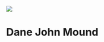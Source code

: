 
<a href="https://juncture-digital.org"><img src="https://gitcdn.link/repo/jstor-labs/juncture/main/images/ve-button.png"></a>

<param ve-config header="header" main="now-and-then">

<param ve-compare url="https://stor.artstor.org/stor/807b6fac-91b5-4633-91d8-57d47e1cdd9f" label="Dane John Mound, Canterbury (2021)" attribution="Michael Stubbs and Ethan Dudley">
<param ve-compare url="https://stor.artstor.org/stor/f713d9aa-2c9b-4882-a3e6-dd7126e1cb2e" label="Dane John Mound, Canterbury - 1905 or earlier">

# Dane John Mound

